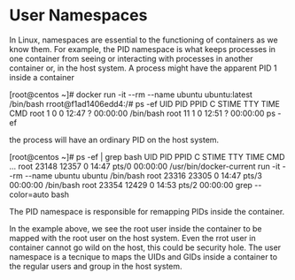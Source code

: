 # User Namespaces
In Linux, namespaces are essential to the functioning of containers as we know them. For example, the PID namespace is what keeps processes in one container from seeing or interacting with processes in another container or, in the host system. A process might have the apparent PID 1 inside a container

[root@centos ~]# docker run -it --rm --name ubuntu ubuntu:latest /bin/bash
rroot@f1ad1406edd4:/# ps -ef
UID        PID  PPID  C STIME TTY          TIME CMD
root         1     0  0 12:47 ?        00:00:00 /bin/bash
root        11     1  0 12:51 ?        00:00:00 ps -ef

the process will have an ordinary PID on the host system.

[root@centos ~]# ps -ef | grep bash
UID        PID  PPID  C STIME TTY          TIME CMD
...
root     23148 12357  0 14:47 pts/0    00:00:00 /usr/bin/docker-current run -it --rm --name ubuntu ubuntu /bin/bash
root     23316 23305  0 14:47 pts/3    00:00:00 /bin/bash
root     23354 12429  0 14:53 pts/2    00:00:00 grep --color=auto bash

The PID namespace is responsible for remapping PIDs inside the container.

In the example above, we see the root user inside the container to be mapped with the root user on the host system. Even the rrot user in container cannot go wild on the host, this could be security hole. The user namespace is a tecnique to maps the UIDs and GIDs inside a container to the regular users and group in the host system.

